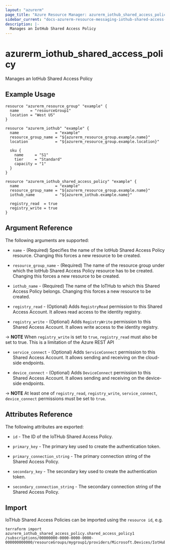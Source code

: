 ```yaml
---
layout: "azurerm"
page_title: "Azure Resource Manager: azurerm_iothub_shared_access_policy"
sidebar_current: "docs-azurerm-resource-messaging-iothub-shared-access-policy-x"
description: |-
  Manages an IotHub Shared Access Policy
---
```


# azurerm_iothub_shared_access_policy

Manages an IotHub Shared Access Policy

## Example Usage

```hcl
resource "azurerm_resource_group" "example" {
  name     = "resourceGroup1"
  location = "West US"
}

resource "azurerm_iothub" "example" {
  name                = "example"
  resource_group_name = "${azurerm_resource_group.example.name}"
  location            = "${azurerm_resource_group.example.location}"

  sku {
    name     = "S1"
    tier     = "Standard"
    capacity = "1"
  }
}

resource "azurerm_iothub_shared_access_policy" "example" {
  name                = "example"
  resource_group_name = "${azurerm_resource_group.example.name}"
  iothub_name         = "${azurerm_iothub.example.name}"

  registry_read  = true
  registry_write = true
}
```

## Argument Reference

The following arguments are supported:

* `name` - (Required) Specifies the name of the IotHub Shared Access Policy resource. Changing this forces a new resource to be created.

* `resource_group_name` - (Required) The name of the resource group under which the IotHub Shared Access Policy resource has to be created. Changing this forces a new resource to be created.

* `iothub_name` - (Required) The name of the IoTHub to which this Shared Access Policy belongs. Changing this forces a new resource to be created.

* `registry_read` - (Optional) Adds `RegistryRead` permission to this Shared Access Account. It allows read access to the identity registry.

* `registry_write` - (Optional) Adds `RegistryWrite` permission to this Shared Access Account. It allows write access to the identity registry.

-> **NOTE** When `registry_write` is set to `true`, `registry_read` must also be set to true. This is a limitation of the Azure REST API

* `service_connect` - (Optional) Adds `ServiceConnect` permission to this Shared Access Account. It allows sending and receiving on the cloud-side endpoints.

* `device_connect` - (Optional) Adds `DeviceConnect` permission to this Shared Access Account. It allows sending and receiving on the device-side endpoints.

-> **NOTE** At least one of `registry_read`, `registry_write`, `service_connect`, `device_connect` permissions must be set to `true`.

## Attributes Reference

The following attributes are exported:

* `id` - The ID of the IoTHub Shared Access Policy.

* `primary_key` - The primary key used to create the authentication token.

* `primary_connection_string` - The primary connection string of the Shared Access Policy.

* `secondary_key` - The secondary key used to create the authentication token.

* `secondary_connection_string` - The secondary connection string of the Shared Access Policy.

## Import

IoTHub Shared Access Policies can be imported using the `resource id`, e.g.

```shell
terraform import azurerm_iothub_shared_access_policy.shared_access_policy1 /subscriptions/00000000-0000-0000-0000-000000000000/resourceGroups/mygroup1/providers/Microsoft.Devices/IotHubs/hub1/IotHubKeys/shared_access_policy1
```
